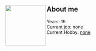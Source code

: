 ## <img src="https://user-images.githubusercontent.com/93148118/150190919-c9ec2962-4caa-41b9-936a-8e63c8c9ad46.png" align="left" height="128" width="128" ></a> About me

Years: 19 <br/>
Current job: [none]() <br/>
Current Hobby: [none]() <br/>
